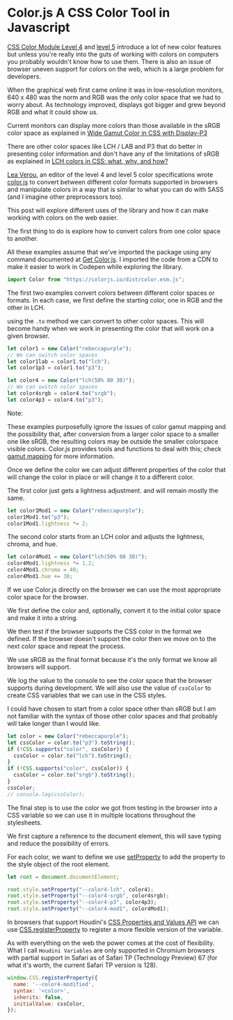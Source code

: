# Color.js A CSS Color Tool in Javascript

[CSS Color Module Level 4](https://drafts.csswg.org/css-color-4/) and [level 5](https://drafts.csswg.org/css-color-5/) introduce a lot of new color features but unless you're really into the guts of working with colors on computers you probably wouldn't know how to use them. There is also an issue of browser uneven support for colors on the web, which is a large problem for developers.

When the graphical web first came online it was in low-resolution monitors, 640 x 480 was the norm and RGB was the only color space that we had to worry about. As technology improved, displays got bigger and grew beyond RGB and what it could show us.

Current monitors can display more colors than those available in the sRGB color space as explained in [Wide Gamut Color in CSS with Display-P3](https://webkit.org/blog/10042/wide-gamut-color-in-css-with-display-p3/)

There are other color spaces like LCH / LAB and P3 that do better in presenting color information and don't have any of the limitations of sRGB as explained in [LCH colors in CSS: what, why, and how?](https://lea.verou.me/2020/04/lch-colors-in-css-what-why-and-how/)

[Lea Verou](https://lea.verou.me/), an editor of the level 4 and level 5 color specifications wrote [color.js](https://colorjs.io/) to convert between different color formats supported in browsers and manipulate colors in a way that is similar to what you can do with SASS (and I imagine other preprocessors too).

This post will explore different uses of the library and how it can make working with colors on the web easier.

The first thing to do is explore how to convert colors from one color space to another.

All these examples assume that we've imported the package using any command documented at [Get Color.js](https://colorjs.io/get/). I imported the code from a CDN to make it easier to work in Codepen while exploring the library.

```js
import Color from "https://colorjs.io/dist/color.esm.js";
```

The first two examples convert colors between different color spaces or formats. In each case, we first define the starting color, one in RGB and the other in LCH.

using the `.to` method we can convert to other color spaces. This will become handy when we work in presenting the color that will work on a given browser.

```js
let color1 = new Color("rebeccapurple");
// We can switch color spaces
let color1lab = color1.to("lch");
let color1p3 = color1.to("p3");

let color4 = new Color("lch(50% 80 30)");
// We can switch color spaces
let color4srgb = color4.to("srgb");
let color4p3 = color4.to("p3");
```

<div class="message info">
  <p class="strong">Note:</p>
  <p></p>
  <p>These examples purposefully ignore the issues of color gamut mapping and the possibility that, after conversion from a larger color space to a smaller one like sRGB, the resulting colors may be outside the smaller colorspace visible colors. Color.js provides tools and functions to deal with this; check <a href="https://colorjs.io/docs/gamut-mapping.html">gamut mapping</a> for more information.</p>
</div>

Once we define the color we can adjust different properties of the color that will change the color in place or will change it to a different color.

The first color just gets a lightness adjustment. and will remain mostly the same.

```js
let color1Mod1 = new Color("rebeccapurple");
color1Mod1.to("p3");
color1Mod1.lightness *= 2;
```

The second color starts from an LCH color and adjusts the lightness, chroma, and hue.

```js
let color4Mod1 = new Color("lch(50% 80 30)");
color4Mod1.lightness *= 1.2;
color4Mod1.chroma = 40;
color4Mod1.hue += 30;
```

If we use Color.js directly on the browser we can use the most appropriate color space for the browser.

We first define the color and, optionally, convert it to the initial color space and make it into a string.

We then test if the browser supports the CSS color in the format we defined. If the browser doesn't support the color then we move on to the next color space and repeat the process.

We use sRGB as the final format because it's the only format we know all browsers will support.

We log the value to the console to see the color space that the browser supports during development. We will also use the value of `cssColor` to create CSS variables that we can use in the CSS styles.

I could have chosen to start from a color space other than sRGB but I am not familiar with the syntax of those other color spaces and that probably will take longer than I would like.

```js
let color = new Color("rebeccapurple");
let cssColor = color.to("p3").toString();
if (!CSS.supports("color", cssColor)) { 
  cssColor = color.to("lch").toString();
}
if (!CSS.supports("color", cssColor)) {
  cssColor = color.to("srgb").toString();
}
cssColor;
// console.log(cssColor);
```

The final step is to use the color we got from testing in the browser into a CSS variable so we can use it in multiple locations throughout the stylesheets.

We first capture a reference to the document element, this will save typing and reduce the possibility of errors.

For each color, we want to define we use [setProperty](https://developer.mozilla.org/en-US/docs/Web/API/CSSStyleDeclaration/setProperty) to add the property to the style object of the root element.

```js
let root = document.documentElement;

root.style.setProperty("--color4-lch", color4);
root.style.setProperty("--color4-srgb", color4srgb);
root.style.setProperty("--color4-p3", color4p3);
root.style.setProperty("--color4-mod1", color4Mod1);
```

In browsers that support Houdini's [CSS Properties and Values API](https://drafts.css-houdini.org/css-properties-values-api/) we can use [CSS.registerProperty](CSS.registerProperty) to register a more flexible version of the variable.

As with everything on the web the power comes at the cost of flexibility. What I call `Houdini Variables` are only supported in Chromium browsers with partial support in Safari as of Safari TP (Technology Preview) 67 (for what it's worth, the current Safari TP version is 128).

```js
window.CSS.registerProperty({
  name: '--color4-modified',
  syntax: '<color>',
  inherits: false,
  initialValue: cssColor,
});
```
